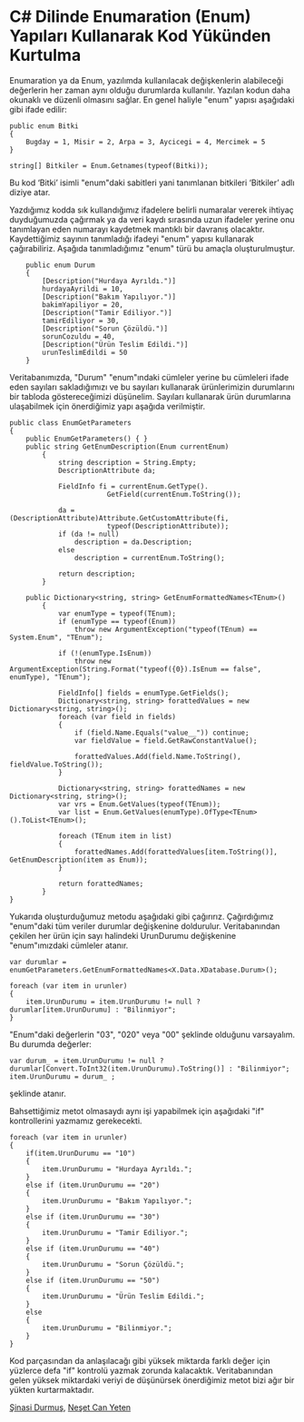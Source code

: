 # C# Dilinde Enumaration (Enum) Yapıları Kullanarak Kod Yükünden Kurtulma

Enumaration ya da Enum, yazılımda kullanılacak değişkenlerin alabileceği değerlerin her zaman aynı olduğu durumlarda kullanılır. Yazılan kodun daha okunaklı ve düzenli olmasını sağlar. En genel haliyle "enum" yapısı aşağıdaki gibi ifade edilir:

    public enum Bitki
    {
        Bugday = 1, Misir = 2, Arpa = 3, Aycicegi = 4, Mercimek = 5
    }

    string[] Bitkiler = Enum.Getnames(typeof(Bitki));

Bu kod ‘Bitki’ isimli "enum"daki sabitleri yani tanımlanan bitkileri ‘Bitkiler’ adlı diziye atar.

Yazdığımız kodda sık kullandığımız ifadelere belirli numaralar vererek ihtiyaç duyduğumuzda çağırmak ya da veri kaydı sırasında uzun ifadeler yerine onu tanımlayan eden numarayı kaydetmek mantıklı bir davranış olacaktır. Kaydettiğimiz sayının tanımladığı ifadeyi "enum" yapısı kullanarak çağırabiliriz. Aşağıda tanımladığımız "enum" türü bu amaçla oluşturulmuştur.

        public enum Durum
        {
            [Description("Hurdaya Ayrıldı.")]
            hurdayaAyrildi = 10,
            [Description("Bakım Yapılıyor.")]
            bakimYapiliyor = 20,
            [Description("Tamir Ediliyor.")]
            tamirEdiliyor = 30,
            [Description("Sorun Çözüldü.")]
            sorunCozuldu = 40,
            [Description("Ürün Teslim Edildi.")]
            urunTeslimEdildi = 50
        }

Veritabanımızda, "Durum" "enum"ındaki cümleler yerine bu cümleleri ifade eden sayıları sakladığımızı ve bu sayıları kullanarak ürünlerimizin durumlarını bir tabloda göstereceğimizi düşünelim. Sayıları kullanarak ürün durumlarına ulaşabilmek için önerdiğimiz yapı aşağıda verilmiştir.

    public class EnumGetParameters
    {
        public EnumGetParameters() { }
        public string GetEnumDescription(Enum currentEnum)
            {
                string description = String.Empty;
                DescriptionAttribute da;

                FieldInfo fi = currentEnum.GetType().
                            GetField(currentEnum.ToString());

                da = (DescriptionAttribute)Attribute.GetCustomAttribute(fi,
                            typeof(DescriptionAttribute));
                if (da != null)
                    description = da.Description;
                else
                    description = currentEnum.ToString();

                return description;
            }

        public Dictionary<string, string> GetEnumFormattedNames<TEnum>()
            {
                var enumType = typeof(TEnum);
                if (enumType == typeof(Enum))
                    throw new ArgumentException("typeof(TEnum) == System.Enum", "TEnum");

                if (!(enumType.IsEnum))
                    throw new ArgumentException(String.Format("typeof({0}).IsEnum == false", enumType), "TEnum");

                FieldInfo[] fields = enumType.GetFields();
                Dictionary<string, string> forattedValues = new Dictionary<string, string>();
                foreach (var field in fields)
                {
                    if (field.Name.Equals("value__")) continue;
                    var fieldValue = field.GetRawConstantValue();

                    forattedValues.Add(field.Name.ToString(), fieldValue.ToString());
                }

                Dictionary<string, string> forattedNames = new Dictionary<string, string>();
                var vrs = Enum.GetValues(typeof(TEnum));
                var list = Enum.GetValues(enumType).OfType<TEnum>().ToList<TEnum>();

                foreach (TEnum item in list)
                {
                    forattedNames.Add(forattedValues[item.ToString()], GetEnumDescription(item as Enum));
                }

                return forattedNames;
            }
    }

Yukarıda oluşturduğumuz metodu aşağıdaki gibi çağırırız. Çağırdığımız "enum"daki tüm veriler durumlar değişkenine doldurulur. Veritabanından çekilen her ürün için sayı halindeki UrunDurumu değişkenine "enum"ımızdaki cümleler atanır.

    var durumlar = enumGetParameters.GetEnumFormattedNames<X.Data.XDatabase.Durum>();

    foreach (var item in urunler)
    {
        item.UrunDurumu = item.UrunDurumu != null ? durumlar[item.UrunDurumu] : "Bilinmiyor";
    }

"Enum"daki değerlerin "03", "020" veya "00" şeklinde olduğunu varsayalım. Bu durumda değerler:

    var durum_ = item.UrunDurumu != null ? durumlar[Convert.ToInt32(item.UrunDurumu).ToString()] : "Bilinmiyor";
    item.UrunDurumu = durum_ ;

şeklinde atanır.

Bahsettiğimiz metot olmasaydı aynı işi yapabilmek için aşağıdaki "if" kontrollerini yazmamız gerekecekti.

    foreach (var item in urunler)
    {
        if(item.UrunDurumu == "10")
        {
            item.UrunDurumu = "Hurdaya Ayrıldı.";
        }
        else if (item.UrunDurumu == "20")
        {
            item.UrunDurumu = "Bakım Yapılıyor.";
        }
        else if (item.UrunDurumu == "30")
        {
            item.UrunDurumu = "Tamir Ediliyor.";
        }
        else if (item.UrunDurumu == "40")
        {
            item.UrunDurumu = "Sorun Çözüldü.";
        }
        else if (item.UrunDurumu == "50")
        {
            item.UrunDurumu = "Ürün Teslim Edildi.";
        }
        else
        {
            item.UrunDurumu = "Bilinmiyor.";
        }
    }

Kod parçasından da anlaşılacağı gibi yüksek miktarda farklı değer için yüzlerce defa "if" kontrolü yazmak zorunda kalacaktık. Veritabanından gelen yüksek miktardaki veriyi de düşünürsek önerdiğimiz metot bizi ağır bir yükten kurtarmaktadır.

[Şinasi Durmuş](https://github.com/sinasidurmus), 
[Neşet Can Yeten](https://github.com/nesetcanyeten)
